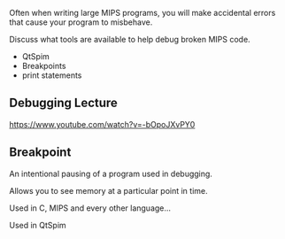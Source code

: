 Often when writing large MIPS programs, you will make accidental errors that cause your program to misbehave.

Discuss what tools are available to help debug broken MIPS code.

- QtSpim
- Breakpoints
- print statements

## Debugging Lecture

https://www.youtube.com/watch?v=-bOpoJXvPY0

## Breakpoint

An intentional pausing of a program used in debugging.

Allows you to see memory at a particular point in time.

Used in C, MIPS and every other language...

Used in QtSpim
